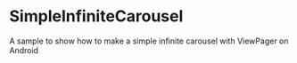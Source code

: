SimpleInfiniteCarousel
======================

A sample to show how to make a simple infinite carousel with ViewPager on Android